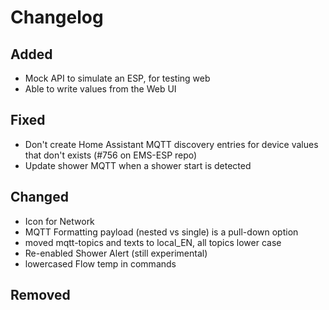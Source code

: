 # Changelog

## Added

- Mock API to simulate an ESP, for testing web
- Able to write values from the Web UI
  
## Fixed
- Don't create Home Assistant MQTT discovery entries for device values that don't exists (#756 on EMS-ESP repo)
- Update shower MQTT when a shower start is detected

## Changed

- Icon for Network
- MQTT Formatting payload (nested vs single) is a pull-down option
- moved mqtt-topics and texts to local_EN, all topics lower case
- Re-enabled Shower Alert (still experimental)
- lowercased Flow temp in commands

## Removed
